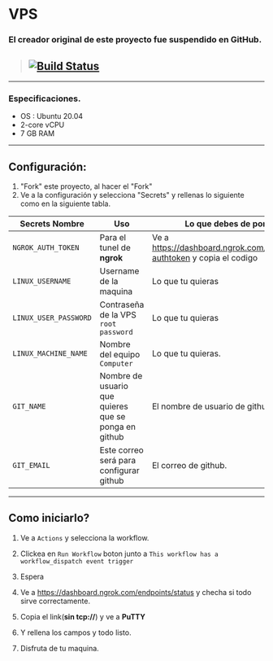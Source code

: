# VPS
### El creador original de este proyecto fue suspendido en GitHub.
> ## [![Build Status](https://travis-ci.org/joemccann/dillinger.svg?branch=master)](https://github.com/c9ffin/vps/blob/main/.github/workflows/c9ffin.yml)
***
### Especificaciones.
- OS : Ubuntu 20.04
- 2-core vCPU
- 7 GB RAM
***

## Configuración:
1. "Fork" este proyecto, al hacer el "Fork"
2. Ve a la configuración y selecciona "Secrets" y rellenas lo siguiente como en la siguiente tabla.

Secrets Nombre | Uso | Lo que debes de poner
----- | ----- | -----
`NGROK_AUTH_TOKEN` | Para el tunel de **ngrok** | Ve a https://dashboard.ngrok.com/auth/your-authtoken y copia el codigo
`LINUX_USERNAME` | Username de la maquina | Lo que tu quieras
`LINUX_USER_PASSWORD` | Contraseña de la VPS `root password` | Lo que tu quieras
`LINUX_MACHINE_NAME` | Nombre del equipo `Computer` | Lo que tu quieras.
`GIT_NAME` | Nombre de usuario que quieres que se ponga en github | El nombre de usuario de github.
`GIT_EMAIL` | Este correo será para configurar github | El correo de github.
***
## Como iniciarlo?
    
1. Ve a `Actions` y selecciona la workflow.

2. Clickea en `Run Workflow` boton junto a  `This workflow has a workflow_dispatch event trigger` 

3. Espera

4. Ve a https://dashboard.ngrok.com/endpoints/status y checha si todo sirve correctamente.

5. Copia el link(**sin tcp://**) y ve a **PuTTY**

6. Y rellena los campos y todo listo.

7. Disfruta de tu maquina.

